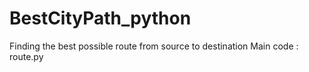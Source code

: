 # BestCityPath_python
Finding the best possible route from source to destination 
Main code : route.py
